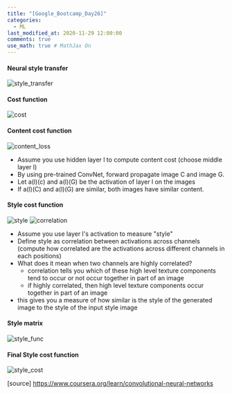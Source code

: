 ```yaml
---
title: "[Google_Bootcamp_Day26]"
categories: 
  - ML
last_modified_at: 2020-11-29 12:00:00
comments: true
use_math: true # MathJax On
---
```


#### Neural style transfer
![style_transfer](https://user-images.githubusercontent.com/62474292/100525599-696e6580-3205-11eb-81d6-0d875945fdd1.png)

#### Cost function
![cost](https://user-images.githubusercontent.com/62474292/100525602-6d01ec80-3205-11eb-8844-b3a061cd8b77.png)

#### Content cost function
![content_loss](https://user-images.githubusercontent.com/62474292/100525603-73906400-3205-11eb-9021-75ba74cbd8d0.png)

- Assume you use hidden layer l to compute content cost (choose middle layer l)
- By using pre-trained ConvNet, forward propagate image C and image G.
- Let a(l)(c) and a(l)(G) be the activation of layer l on the images
- If a(l)(C) and a(l)(G) are similar, both images have similar content.

#### Style cost function
![style](https://user-images.githubusercontent.com/62474292/100531010-88d4b500-323c-11eb-9723-7eee4cd9ff62.png)
![correlation](https://user-images.githubusercontent.com/62474292/100531012-8bcfa580-323c-11eb-9234-2666d60b5448.png)

- Assume you use layer l's activation to measure "style"
- Define style as correlation between activations across channels (compute how correlated are the activations across different channels in each positions)
- What does it mean when two channels are highly correlated?
  - correlation tells you which of these high level texture components tend to occur or not occur together in part of an image
  - if highly correlated, then high level texture components occur together in part of an image
- this gives you a measure of how similar is the style of the generated image to the style of the input style image

#### Style matrix
![style_func](https://user-images.githubusercontent.com/62474292/100532120-896e4b00-323e-11eb-9556-27578604eb9c.png)

#### Final Style cost function
![style_cost](https://user-images.githubusercontent.com/62474292/100532196-8e32ff00-323e-11eb-8211-23771347cf53.png)


[source] https://www.coursera.org/learn/convolutional-neural-networks
